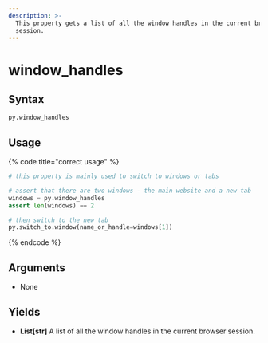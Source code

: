 ```yaml
---
description: >-
  This property gets a list of all the window handles in the current browser
  session.
---
```


# window\_handles

## Syntax

```python
py.window_handles
```

## Usage

{% code title="correct usage" %}
```python
# this property is mainly used to switch to windows or tabs

# assert that there are two windows - the main website and a new tab
windows = py.window_handles
assert len(windows) == 2

# then switch to the new tab
py.switch_to.window(name_or_handle=windows[1])
```
{% endcode %}

## Arguments

* None

## Yields

* **List\[str\]** A list of all the window handles in the current browser session.

